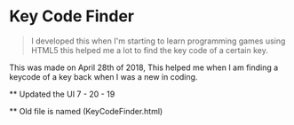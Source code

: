 # Key Code Finder
> I developed this when I'm starting to learn programming games using HTML5 this helped me a lot to find the key code of a certain key.

This was made on April 28th of 2018, This helped me when I am finding a keycode of a key back when I was a new in coding.

** Updated the UI 7 - 20 - 19

** Old file is named (KeyCodeFinder.html)
